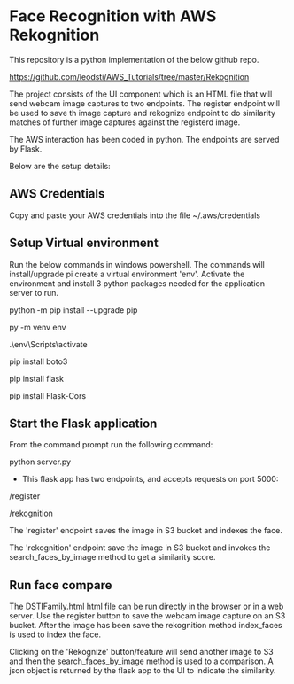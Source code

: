 # Face Recognition with AWS Rekognition
This repository is a python implementation of the below github repo. 

https://github.com/leodsti/AWS_Tutorials/tree/master/Rekognition

The project consists of the UI component which is an HTML file that will send webcam image captures to two endpoints. The register endpoint will be used to save th image capture and rekognize endpoint to do similarity matches of further image captures against the registerd image.

The AWS interaction has been coded in python. The endpoints are served by Flask. 

Below are the setup details:

## AWS Credentials
Copy and paste your AWS credentials into the file ~/.aws/credentials

## Setup Virtual environment
Run the below commands in windows powershell. The commands will install/upgrade pi create a virtual environment 'env'. Activate the environment and install 3 python packages needed for the application server to run.

python -m pip install --upgrade pip

py -m venv env

.\env\Scripts\activate

pip install boto3

pip install flask

pip install Flask-Cors

## Start the Flask application
From the command prompt run the following command:

python server.py

- This flask app has two endpoints, and accepts requests on port 5000:

/register

/rekognition

The 'register' endpoint saves the image in S3 bucket and indexes the face.

The 'rekognition' endpoint save the image in S3 bucket and invokes the search_faces_by_image method to get a similarity score.

## Run face compare
The DSTIFamily.html html file can be run directly in the browser or in a web server. Use the register button to save the webcam image capture on an S3 bucket. After the image has been save the rekognition method index_faces is used to index the face. 

Clicking on the 'Rekognize' button/feature will send another image to S3 and then the search_faces_by_image method is used to a comparison. A  json object is returned by the flask app to the UI to indicate the similarity.
